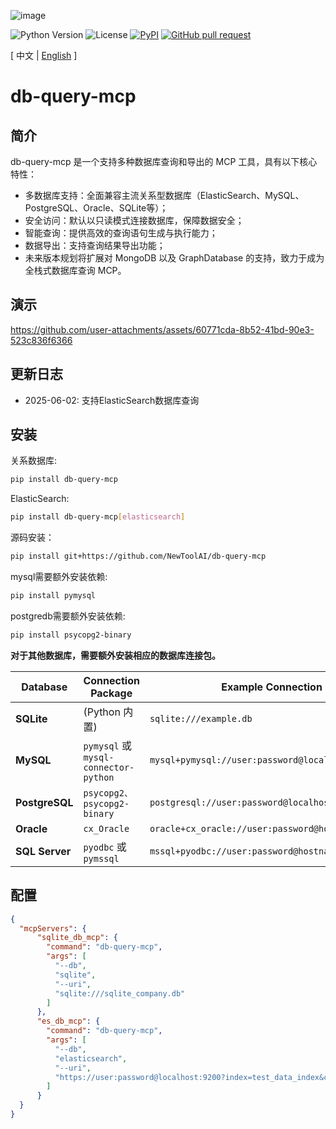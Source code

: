 ![image](logo.png)

![Python Version](https://img.shields.io/badge/python-3.10+-aff.svg)
![License](https://img.shields.io/badge/license-Apache%202-dfd.svg)
[![PyPI](https://img.shields.io/pypi/v/db-query-mcp)](https://pypi.org/project/db-query-mcp/)
[![GitHub pull request](https://img.shields.io/badge/PRs-welcome-blue)](https://github.com/Shulin-Zhang/db-query-mcp/pulls)

\[ 中文 | [English](README.md) \]

# db-query-mcp

## 简介
db-query-mcp 是一个支持多种数据库查询和导出的 MCP 工具，具有以下核心特性：

- ​多数据库支持​：全面兼容主流关系型数据库（ElasticSearch、MySQL、PostgreSQL、Oracle、SQLite等）；
- 安全访问​：默认以只读模式连接数据库，保障数据安全；
- 智能查询​：提供高效的查询语句生成与执行能力；
- ​数据导出​：支持查询结果导出功能；
- 未来版本规划将扩展对 MongoDB 以及 GraphDatabase 的支持，致力于成为全栈式数据库查询 MCP。

## 演示
https://github.com/user-attachments/assets/60771cda-8b52-41bd-90e3-523c836f6366

## 更新日志

- 2025-06-02: 支持ElasticSearch数据库查询

## 安装

关系数据库:
```bash
pip install db-query-mcp
```

ElasticSearch:
```bash
pip install db-query-mcp[elasticsearch]
```

源码安装：
```bash
pip install git+https://github.com/NewToolAI/db-query-mcp
```

mysql需要额外安装依赖:
```bash
pip install pymysql
```

postgredb需要额外安装依赖:
```bash
pip install psycopg2-binary
```

**对于其他数据库，需要额外安装相应的数据库连接包。**

| Database    | Connection Package       | Example Connection String |
|-------------|--------------------------|--------------------------|
| **SQLite**  | (Python 内置) | `sqlite:///example.db` |
| **MySQL**   | `pymysql` 或 `mysql-connector-python` | `mysql+pymysql://user:password@localhost/dbname` |
| **PostgreSQL** | `psycopg2、psycopg2-binary` | `postgresql://user:password@localhost:5432/dbname` |
| **Oracle**  | `cx_Oracle` | `oracle+cx_oracle://user:password@hostname:1521/sidname` |
| **SQL Server** | `pyodbc` 或 `pymssql` | `mssql+pyodbc://user:password@hostname/dbname`    |

## 配置

```json
{
  "mcpServers": {
      "sqlite_db_mcp": {
        "command": "db-query-mcp",
        "args": [
          "--db",
          "sqlite",
          "--uri", 
          "sqlite:///sqlite_company.db"
        ]
      },
      "es_db_mcp": {
        "command": "db-query-mcp",
        "args": [
          "--db",
          "elasticsearch",
          "--uri", 
          "https://user:password@localhost:9200?index=test_data_index&ca_certs=/home/user/http_ca.crt"
        ]
      }
  }
}
```
